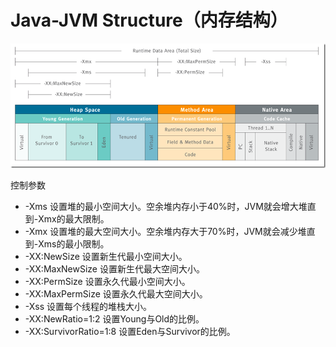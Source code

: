 # Java-JVM Structure（内存结构）

![jvm-size](jvm-size.png)

控制参数

- -Xms 设置堆的最小空间大小。空余堆内存小于40%时，JVM就会增大堆直到-Xmx的最大限制。
- -Xmx 设置堆的最大空间大小。空余堆内存大于70%时，JVM就会减少堆直到-Xms的最小限制。
- -XX:NewSize 设置新生代最小空间大小。
- -XX:MaxNewSize 设置新生代最大空间大小。
- -XX:PermSize 设置永久代最小空间大小。
- -XX:MaxPermSize 设置永久代最大空间大小。
- -Xss 设置每个线程的堆栈大小。
- -XX:NewRatio=1:2 设置Young与Old的比例。
- -XX:SurvivorRatio=1:8 设置Eden与Survivor的比例。